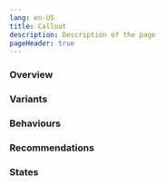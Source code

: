 ```yaml
---
lang: en-US
title: Callout
description: Description of the page
pageHeader: true
---
```


### Overview

### Variants

### Behaviours

### Recommendations

### States